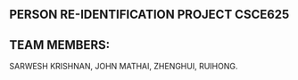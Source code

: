 ## PERSON RE-IDENTIFICATION PROJECT CSCE625


## TEAM MEMBERS:
SARWESH KRISHNAN,
JOHN MATHAI,
ZHENGHUI,
RUIHONG.
